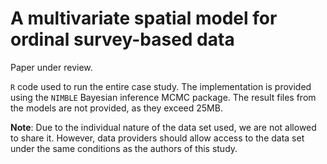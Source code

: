 # A multivariate spatial model for ordinal survey-based data

Paper under review.

`R` code used to run the entire case study. The implementation is provided using the `NIMBLE` Bayesian inference MCMC package. The result files from the models are not provided, as they exceed 25MB.

**Note**: Due to the individual nature of the data set used, we are not allowed to share it. However, data providers should allow access to the data set under the same conditions as the authors of this study.
